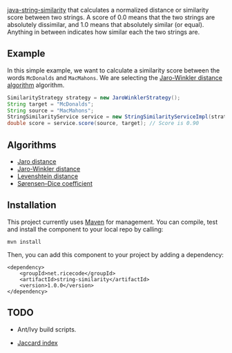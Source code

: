 

[java-string-similarity](https://github.com/rrice/java-string-similarity) that calculates a normalized distance or similarity score between two strings. A score of 0.0 means that the two strings are absolutely dissimilar, and 1.0 means that absolutely similar (or equal). Anything in between indicates how similar each the two strings are.

Example
-------

In this simple example, we want to calculate a similarity score between the words `McDonalds` and `MacMahons`. We are selecting the [Jaro-Winkler distance algorithm](http://www.wikipedia.org/wiki/Jaro%E2%80%93Winkler_distance) algorithm.

```java
SimilarityStrategy strategy = new JaroWinklerStrategy();
String target = "McDonalds";
String source = "MacMahons";
StringSimilarityService service = new StringSimilarityServiceImpl(strategy);
double score = service.score(source, target); // Score is 0.90
```

Algorithms
----------

* [Jaro distance](http://www.wikipedia.org/wiki/Jaro%E2%80%93Winkler_distance)
* [Jaro-Winkler distance](http://www.wikipedia.org/wiki/Jaro%E2%80%93Winkler_distance)
* [Levenshtein distance](http://www.wikipedia.org/wiki/Levenshtein_distance)
* [Sørensen–Dice coefficient](http://www.wikipedia.org/wiki/Sørensen–Dice_coefficient)


Installation
------------

This project currently uses [Maven](http://maven.apache.org/) for management. You can compile, test and install the component to your local repo by calling:

```
mvn install
```

Then, you can add this component to your project by adding a dependency:

```
<dependency>
    <groupId>net.ricecode</groupId>
	<artifactId>string-similarity</artifactId>
	<version>1.0.0</version>
</dependency>
```

TODO
----

* Ant/Ivy build scripts.

* [Jaccard index](http://www.wikipedia.org/wiki/Jaccard_index)



